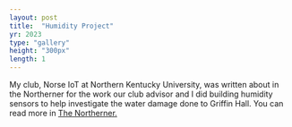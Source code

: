 ```yaml
---
layout: post
title:  "Humidity Project"
yr: 2023
type: "gallery"
height: "300px"
length: 1
---
```


My club, Norse IoT at Northern Kentucky University, was written about in the Northerner for the work our club advisor and I did building humidity sensors to help investigate the water damage done to Griffin Hall. You can read more in <a href='https://www.thenortherner.com/news/2023/02/10/how-norse-iot-club-builds-humidity-sensors-for-griffin-hall/'>The Northerner.</a>